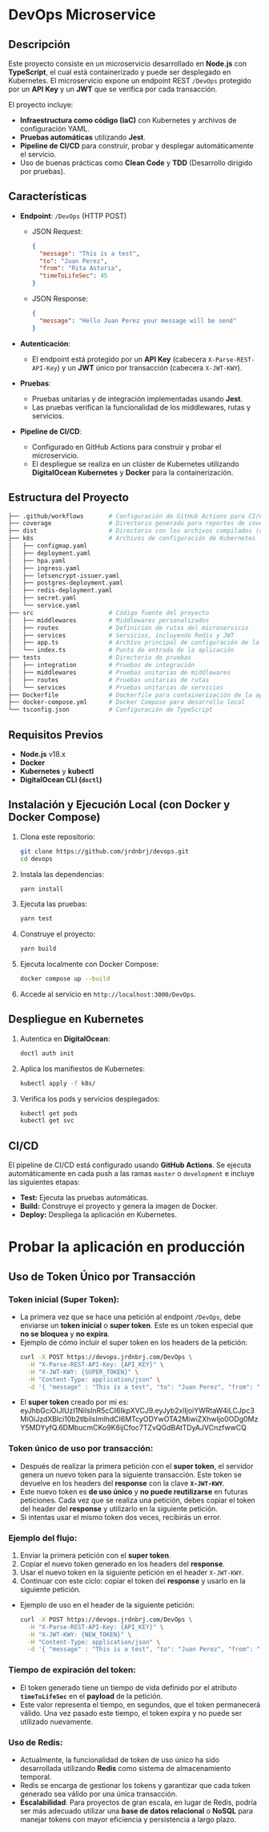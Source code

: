 
# DevOps Microservice

## Descripción

Este proyecto consiste en un microservicio desarrollado en **Node.js** con **TypeScript**, el cual está containerizado y puede ser desplegado en Kubernetes. El microservicio expone un endpoint REST `/DevOps` protegido por un **API Key** y un **JWT** que se verifica por cada transacción. 

El proyecto incluye:
- **Infraestructura como código (IaC)** con Kubernetes y archivos de configuración YAML.
- **Pruebas automáticas** utilizando **Jest**.
- **Pipeline de CI/CD** para construir, probar y desplegar automáticamente el servicio.
- Uso de buenas prácticas como **Clean Code** y **TDD** (Desarrollo dirigido por pruebas).

## Características

- **Endpoint**: `/DevOps` (HTTP POST)
  - JSON Request:
    ```json
    {
      "message": "This is a test",
      "to": "Juan Perez",
      "from": "Rita Asturia",
      "timeToLifeSec": 45
    }
    ```
  - JSON Response:
    ```json
    {
      "message": "Hello Juan Perez your message will be send"
    }
    ```

- **Autenticación**:
  - El endpoint está protegido por un **API Key** (cabecera `X-Parse-REST-API-Key`) y un **JWT** único por transacción (cabecera `X-JWT-KWY`).

- **Pruebas**:
  - Pruebas unitarias y de integración implementadas usando **Jest**.
  - Las pruebas verifican la funcionalidad de los middlewares, rutas y servicios.

- **Pipeline de CI/CD**:
  - Configurado en GitHub Actions para construir y probar el microservicio.
  - El despliegue se realiza en un clúster de Kubernetes utilizando **DigitalOcean Kubernetes** y **Docker** para la containerización.

## Estructura del Proyecto

```bash
├── .github/workflows       # Configuración de GitHub Actions para CI/CD
├── coverage                # Directorio generado para reportes de coverage de pruebas
├── dist                    # Directorio con los archivos compilados (después de build)
├── k8s                     # Archivos de configuración de Kubernetes
│   ├── configmap.yaml
│   ├── deployment.yaml
│   ├── hpa.yaml
│   ├── ingress.yaml
│   ├── letsencrypt-issuer.yaml
│   ├── postgres-deployment.yaml
│   ├── redis-deployment.yaml
│   ├── secret.yaml
│   └── service.yaml
├── src                     # Código fuente del proyecto
│   ├── middlewares         # Middlewares personalizados
│   ├── routes              # Definición de rutas del microservicio
│   ├── services            # Servicios, incluyendo Redis y JWT
│   ├── app.ts              # Archivo principal de configuración de la aplicación
│   └── index.ts            # Punto de entrada de la aplicación
├── tests                   # Directorio de pruebas
│   ├── integration         # Pruebas de integración
│   ├── middlewares         # Pruebas unitarias de middlewares
│   ├── routes              # Pruebas unitarias de rutas
│   └── services            # Pruebas unitarias de servicios
├── Dockerfile              # Dockerfile para containerización de la aplicación
├── docker-compose.yml      # Docker Compose para desarrollo local
└── tsconfig.json           # Configuración de TypeScript
```

## Requisitos Previos

- **Node.js** v18.x
- **Docker**
- **Kubernetes** y **kubectl**
- **DigitalOcean CLI (`doctl`)**

## Instalación y Ejecución Local (con Docker y Docker Compose)

1. Clona este repositorio:
   ```bash
   git clone https://github.com/jrdnbrj/devops.git
   cd devops
   ```

2. Instala las dependencias:
   ```bash
   yarn install
   ```

3. Ejecuta las pruebas:
   ```bash
   yarn test
   ```

4. Construye el proyecto:
   ```bash
   yarn build
   ```

5. Ejecuta localmente con Docker Compose:
   ```bash
   docker compose up --build
   ```

6. Accede al servicio en `http://localhost:3000/DevOps`.

## Despliegue en Kubernetes

1. Autentica en **DigitalOcean**:
   ```bash
   doctl auth init
   ```

2. Aplica los manifiestos de Kubernetes:
   ```bash
   kubectl apply -f k8s/
   ```

3. Verifica los pods y servicios desplegados:
   ```bash
   kubectl get pods
   kubectl get svc
   ```

## CI/CD

El pipeline de CI/CD está configurado usando **GitHub Actions**. Se ejecuta automáticamente en cada push a las ramas `master` o `development` e incluye las siguientes etapas:

- **Test:** Ejecuta las pruebas automáticas.
- **Build:** Construye el proyecto y genera la imagen de Docker.
- **Deploy:** Despliega la aplicación en Kubernetes.

# Probar la aplicación en producción

## Uso de Token Único por Transacción

### Token inicial (Super Token):
- La primera vez que se hace una petición al endpoint `/DevOps`, debe enviarse un **token inicial** o **super token**. Este es un token especial que **no se bloquea** y **no expira**.
- Ejemplo de cómo incluir el super token en los headers de la petición:
  ```bash
  curl -X POST https://devops.jrdnbrj.com/DevOps \
    -H "X-Parse-REST-API-Key: {API_KEY}" \
    -H "X-JWT-KWY: {SUPER_TOKEN}" \
    -H "Content-Type: application/json" \
    -d '{ "message" : "This is a test", "to": "Juan Perez", "from": "Rita Asturia", "timeToLifeSec" : 45 }'
  ```
- El **super token** creado por mi es: eyJhbGciOiJIUzI1NiIsInR5cCI6IkpXVCJ9.eyJyb2xlIjoiYWRtaW4iLCJpc3MiOiJzdXBlci10b2tlbiIsImlhdCI6MTcyODYwOTA2MiwiZXhwIjo0ODg0MzY5MDYyfQ.6DMbucmCKo9K6ijCfoc7TZvQGdBAtTDyAJVCnzfwwCQ

### Token único de uso por transacción:
- Después de realizar la primera petición con el **super token**, el servidor genera un nuevo token para la siguiente transacción. Este token se devuelve en los headers del **response** con la clave **`X-JWT-KWY`**.
- Este nuevo token es **de uso único** y **no puede reutilizarse** en futuras peticiones. Cada vez que se realiza una petición, debes copiar el token del header del **response** y utilizarlo en la siguiente petición.
- Si intentas usar el mismo token dos veces, recibirás un error. 

### Ejemplo del flujo:
1. Enviar la primera petición con el **super token**.
2. Copiar el nuevo token generado en los headers del **response**.
3. Usar el nuevo token en la siguiente petición en el header `X-JWT-KWY`.
4. Continuar con este ciclo: copiar el token del **response** y usarlo en la siguiente petición.

- Ejemplo de uso en el header de la siguiente petición:
  ```bash
  curl -X POST https://devops.jrdnbrj.com/DevOps \
    -H "X-Parse-REST-API-Key: {API_KEY}" \
    -H "X-JWT-KWY: {NEW_TOKEN}" \
    -H "Content-Type: application/json" \
    -d '{ "message" : "This is a test", "to": "Juan Perez", "from": "Rita Asturia", "timeToLifeSec" : 45 }'
  ```

### Tiempo de expiración del token:
- El token generado tiene un tiempo de vida definido por el atributo **`timeToLifeSec`** en el **payload** de la petición.
- Este valor representa el tiempo, en segundos, que el token permanecerá válido. Una vez pasado este tiempo, el token expira y no puede ser utilizado nuevamente.

### Uso de Redis:
- Actualmente, la funcionalidad de token de uso único ha sido desarrollada utilizando **Redis** como sistema de almacenamiento temporal. 
- Redis se encarga de gestionar los tokens y garantizar que cada token generado sea válido por una única transacción.
- **Escalabilidad**: Para proyectos de gran escala, en lugar de Redis, podría ser más adecuado utilizar una **base de datos relacional** o **NoSQL** para manejar tokens con mayor eficiencia y persistencia a largo plazo.


